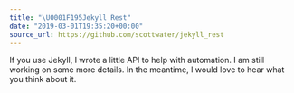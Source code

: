 ```yaml
---
title: "\U0001F195Jekyll Rest"
date: "2019-03-01T19:35:20+00:00"
source_url: https://github.com/scottwater/jekyll_rest
---
```


If you use Jekyll, I wrote a little API to help with automation. I am still working on some more details. In the meantime, I would love to hear what you think about it.
